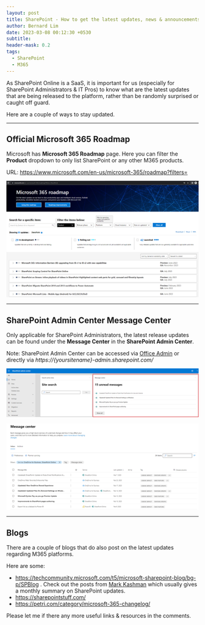 ```yaml
---
layout: post
title: SharePoint - How to get the latest updates, news & announcements regarding SharePoint Online?
author: Bernard Lim
date: 2023-03-08 00:12:30 +0530
subtitle:
header-mask: 0.2
tags:
  - SharePoint
  - M365
---
```


As SharePoint Online is a SaaS, it is important for us (especially for SharePoint Administrators & IT Pros) to know what are the latest updates that are being released to the platform, rather than be randomly surprised or caught off guard.

Here are a couple of ways to stay updated.

---

## Official Microsoft 365 Roadmap

Microsoft has **Microsoft 365 Roadmap** page. Here you can filter the **Product** dropdown to only list SharePoint or any other M365 products.

URL:
https://www.microsoft.com/en-us/microsoft-365/roadmap?filters=

![M365 Roadmap](/img/posts/2023-03-08-sharepoint-get-latest-news-updates/365_1.PNG)

---

## SharePoint Admin Center Message Center

Only applicable for SharePoint Administrators, the latest release updates can be found under the **Message Center** in the **SharePoint Admin Center**.

Note: SharePoint Admin Center can be accessed via [Office Admin](https://admin.microsoft.com/) or directly via _https://{yoursitename}-admin.sharepoint.com/_

![Message Center](/img/posts/2023-03-08-sharepoint-get-latest-news-updates/365_2.PNG)

![Message Center 2](/img/posts/2023-03-08-sharepoint-get-latest-news-updates/365_3.PNG)

---

## Blogs

There are a couple of blogs that do also post on the latest updates regarding M365 platforms.

Here are some:

- https://techcommunity.microsoft.com/t5/microsoft-sharepoint-blog/bg-p/SPBlog . Check out the posts from [Mark Kashman](https://techcommunity.microsoft.com/t5/microsoft-sharepoint-blog/sharepoint-roadmap-pitstop-february-2023/ba-p/3755315) which usually gives a monthly summary on SharePoint updates.
- https://sharepointstuff.com/
- https://petri.com/category/microsoft-365-changelog/

Please let me if there any more useful links & resources in the comments.
